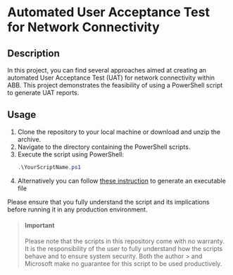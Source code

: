 # Automated User Acceptance Test for Network Connectivity

## Description

In this project, you can find several approaches aimed at creating an automated User Acceptance Test (UAT) for network connectivity within ABB. This project demonstrates the feasibility of using a PowerShell script to generate UAT reports. 

## Usage

1. Clone the repository to your local machine or download and unzip the archive.
2. Navigate to the directory containing the PowerShell scripts.
3. Execute the script using PowerShell:
    ```powershell
    .\YourScriptName.ps1
    ```
4. Alternatively you can follow [these instruction](/CONVERT.md) to generate an executable file

Please ensure that you fully understand the script and its implications before running it in any production environment.

> #### Important
> Please note that the scripts in this repository come with no warranty. It is the responsibility of the user to fully understand how the scripts behave and to ensure system security. Both the author > and Microsoft make no guarantee for this script to be used productively.